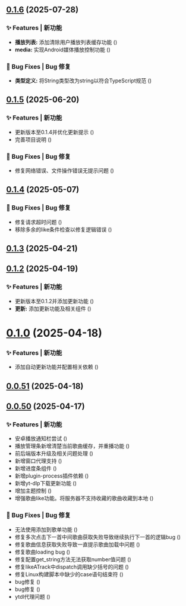 ## [0.1.6](https://github.com/fangcongyang/mop/compare/v0.1.5...v0.1.6) (2025-07-28)


### ✨ Features | 新功能

* **播放列表:** 添加清除用户播放列表缓存功能 ([](https://github.com/fangcongyang/mop/commit/871fd24))
* **media:** 实现Android媒体播放控制功能 ([](https://github.com/fangcongyang/mop/commit/9c9e66f))


### 🐛 Bug Fixes | Bug 修复

* **类型定义:** 将String类型改为string以符合TypeScript规范 ([](https://github.com/fangcongyang/mop/commit/16961a5))



## [0.1.5](https://github.com/fangcongyang/mop/compare/0.1.5...v0.1.5) (2025-06-20)


### ✨ Features | 新功能

* 更新版本至0.1.4并优化更新提示 ([](https://github.com/fangcongyang/mop/commit/c9db223))
* 完善项目说明 ([](https://github.com/fangcongyang/mop/commit/afe3b68))


### 🐛 Bug Fixes | Bug 修复

* 修复网络错误、文件操作错误无提示问题 ([](https://github.com/fangcongyang/mop/commit/9583740))



## [0.1.4](https://github.com/fangcongyang/mop/compare/0.1.4...v0.1.4) (2025-05-07)


### 🐛 Bug Fixes | Bug 修复

* 修复请求超时问题 ([](https://github.com/fangcongyang/mop/commit/ae94c1d))
* 移除多余的like条件检查以修复逻辑错误 ([](https://github.com/fangcongyang/mop/commit/60e8a0c))



## [0.1.3](https://github.com/fangcongyang/mop/compare/0.1.3...v0.1.3) (2025-04-21)



## [0.1.2](https://github.com/fangcongyang/mop/compare/0.1.2...v0.1.2) (2025-04-19)


### ✨ Features | 新功能

* 更新版本至0.1.2并添加更新功能 ([](https://github.com/fangcongyang/mop/commit/6e067be))
* **更新:** 添加更新功能及相关组件 ([](https://github.com/fangcongyang/mop/commit/1da4d59))



# [0.1.0](https://github.com/fangcongyang/mop/compare/0.0.51...0.1.0) (2025-04-18)


### ✨ Features | 新功能

* 添加自动更新功能并配置相关依赖 ([](https://github.com/fangcongyang/mop/commit/d476f8f))



## [0.0.51](https://github.com/fangcongyang/mop/compare/0.0.50...0.0.51) (2025-04-18)



## [0.0.50](https://github.com/fangcongyang/mop/compare/9edb66f...0.0.50) (2025-04-17)


### ✨ Features | 新功能

* 安卓播放通知栏尝试 ([](https://github.com/fangcongyang/mop/commit/98133cb))
* 播放管理条新增清楚当前歌曲缓存，并重播功能 ([](https://github.com/fangcongyang/mop/commit/c9acc58))
* 前后端版本升级及相关问题处理 ([](https://github.com/fangcongyang/mop/commit/560528e))
* 新增窗口代理支持 ([](https://github.com/fangcongyang/mop/commit/fb7c64c))
* 新增进度条组件 ([](https://github.com/fangcongyang/mop/commit/a5095ea))
* 新增plugin-process插件依赖 ([](https://github.com/fangcongyang/mop/commit/e917272))
* 新增yt-dlp下载更新功能 ([](https://github.com/fangcongyang/mop/commit/d506c0d))
* 增加主题控制 ([](https://github.com/fangcongyang/mop/commit/fc61ae0))
* 增强歌曲like功能。将服务器不支持收藏的歌曲收藏到本地 ([](https://github.com/fangcongyang/mop/commit/3c28792))


### 🐛 Bug Fixes | Bug 修复

* 无法使用添加到歌单功能 ([](https://github.com/fangcongyang/mop/commit/54fbdcf))
* 修复多次点击下一首中间歌曲获取失败导致继续执行下一首的逻辑bug ([](https://github.com/fangcongyang/mop/commit/2adb84a))
* 修复歌曲信息获取失败导致一直提示歌曲加载中问题 ([](https://github.com/fangcongyang/mop/commit/a4eb3e0))
* 修复歌曲loading bug ([](https://github.com/fangcongyang/mop/commit/a9649b6))
* 修复配置get_string方法无法获取number值问题 ([](https://github.com/fangcongyang/mop/commit/3ae3d2c))
* 修复likeATrack中dispatch调用缺少括号的问题 ([](https://github.com/fangcongyang/mop/commit/56759d4))
* 修复Linux构建脚本中缺少的case语句结束符 ([](https://github.com/fangcongyang/mop/commit/51051f0))
* bug修复 ([](https://github.com/fangcongyang/mop/commit/d601126))
* bug修复 ([](https://github.com/fangcongyang/mop/commit/1aa4c85))
* ytdl代理问题 ([](https://github.com/fangcongyang/mop/commit/9edb66f))



